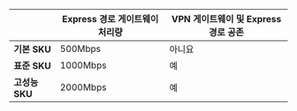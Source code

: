 | | **Express 경로 게이트웨이 처리량** | **VPN 게이트웨이 및 Express 경로 공존**|
|-------------------------------------|-------------------------------------|-----------------------------------------|
| **기본 SKU** | 500Mbps | 아니요 |
| **표준 SKU** | 1000Mbps | 예 |
| **고성능 SKU** | 2000Mbps | 예 |

<!---HONumber=AcomDC_0921_2016-->